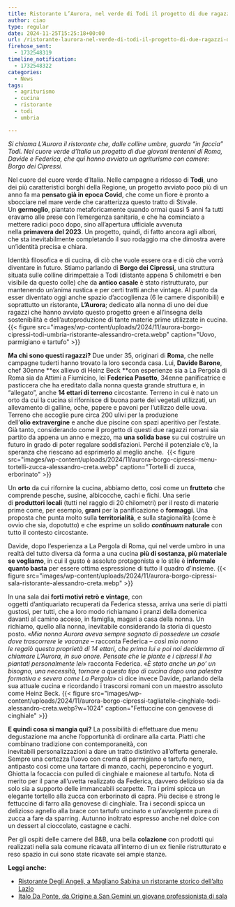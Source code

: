 ```yaml
---
title: Ristorante L’Aurora, nel verde di Todi il progetto di due ragazzi di Roma
author: ciao
type: regular
date: 2024-11-25T15:25:18+00:00
url: /ristorante-laurora-nel-verde-di-todi-il-progetto-di-due-ragazzi-di-roma/
firehose_sent:
  - 1732548319
timeline_notification:
  - 1732548322
categories:
  - News
tags:
  - agriturismo
  - cucina
  - ristorante
  - todi
  - umbria

---
```

_Si chiama L&#8217;Aurora il ristorante che, dalle colline umbre, guarda &#8220;in faccia&#8221; Todi. Nel cuore verde d&#8217;Italia un progetto di due giovani trentenni di Roma, Davide e Federica, che qui hanno avviato un agriturismo con camere: Borgo dei Cipressi._

  
Nel cuore del cuore verde d’Italia. Nelle campagne a ridosso di&nbsp;**Todi**, uno dei più caratteristici borghi della Regione, un progetto avviato poco più di un anno fa ma&nbsp;**pensato già in epoca Covid**, che come un fiore è pronto a sbocciare nel mare verde che caratterizza questo tratto di Stivale. Un&nbsp;**germoglio**, piantato metaforicamente quando ormai quasi 5 anni fa tutti eravamo alle prese con l’emergenza sanitaria, e che ha cominciato a mettere radici poco dopo, sino all’apertura ufficiale avvenuta nella&nbsp;**primavera del 2023**. Un progetto, quindi, di fatto ancora agli albori, che sta inevitabilmente completando il suo rodaggio ma che dimostra avere un’identità precisa e chiara.

Identità filosofica e di cucina, di ciò che vuole essere ora e di ciò che vorrà diventare in futuro. Stiamo parlando di&nbsp;**Borgo dei Cipressi**, una struttura situata sulle colline dirimpettaie a Todi (distante appena 5 chilometri e ben visibile da questo colle) che da&nbsp;**antico casale**&nbsp;è stato ristrutturato, pur mantenendo un’anima rustica e per certi tratti anche vintage.&nbsp;Al punto da esser diventato oggi anche spazio d’accoglienza (6 le camere disponibili) e soprattutto un ristorante,&nbsp;**L’Aurora**; dedicato alla nonna di uno dei due ragazzi che hanno avviato questo progetto green e all’insegna della sostenibilità e dell&#8217;autoproduzione di tante materie prime utilizzate in cucina.
{{< figure src="images/wp-content/uploads/2024/11/aurora-borgo-cipressi-todi-umbria-ristorante-alessandro-creta.webp" caption="Uovo, parmigiano e tartufo" >}}
 

  
**Ma chi sono questi ragazzi?**&nbsp;Due under 35, originari di&nbsp;**Roma**, che nelle campagne tuderti hanno trovato la loro seconda casa. Lui,&nbsp;**Davide Barone**, chef 30enne&nbsp;**ex allievo di Heinz Beck&nbsp;**con esperienze sia a La Pergola di Roma sia da Attimi a Fiumicino, lei&nbsp;**Federica Pasetto**, 34enne panificatrice e pasticcera che ha ereditato dalla nonna questa grande struttura e, in &#8220;allegato&#8221;, anche&nbsp;**14 ettari di terreno**&nbsp;circostante. Terreno in cui è nato un orto da cui la cucina si rifornisce di buona parte dei vegetali utilizzati, un allevamento di galline, oche, papere e pavoni per l’utilizzo delle uova. Terreno che accoglie pure circa 200 ulivi per la produzione dell’**olio&nbsp;extravergine**&nbsp;e anche due piscine con spazi aperitivo per l’estate. Già tanto, considerando come il progetto di questi due ragazzi romani&nbsp;sia partito da appena un anno e mezzo, ma&nbsp;**una solida base**&nbsp;su cui costruire un futuro in grado di poter regalare soddisfazioni. Perché il potenziale c’è, la speranza che riescano ad esprimerlo al meglio anche.&nbsp;
{{< figure src="images/wp-content/uploads/2024/11/aurora-borgo-cipressi-menu-tortelli-zucca-alessandro-creta.webp" caption="Tortelli di zucca, erborinato" >}}
 

  
Un&nbsp;**orto**&nbsp;da cui rifornire la cucina, abbiamo detto, così come un&nbsp;**frutteto**&nbsp;che comprende pesche, susine, albicocche, cachi e fichi. Una serie di&nbsp;**produttori locali**&nbsp;(tutti nel raggio di 20 chilometri) per il resto di materie prime come, per esempio,&nbsp;**grani**&nbsp;per la panificazione o&nbsp;**formaggi**. Una proposta che punta molto sulla&nbsp;**territorialità**, e sulla stagionalità (come è ovvio che sia, dopotutto) e che esprime un solido&nbsp;**_continuum_&nbsp;naturale**&nbsp;con tutto il contesto circostante. 

Davide, dopo l’esperienza a La Pergola di Roma, qui nel verde umbro in una realtà&nbsp;del tutto diversa&nbsp;dà forma a una cucina&nbsp;**più di sostanza, più materiale se vogliamo**, in cui il gusto è assoluto protagonista e lo stile è&nbsp;**informale quanto basta**&nbsp;per essere&nbsp;ottima espressione di tutto il quadro d’insieme.
{{< figure src="images/wp-content/uploads/2024/11/aurora-borgo-cipressi-sala-ristorante-alessandro-creta.webp" >}}
 

  
In una sala dai **forti motivi retrò e vintage**, con oggetti d’antiquariato recuperati da Federica stessa, arriva una serie di piatti gustosi, per tutti, che a loro modo richiamano i pranzi della domenica davanti al camino acceso, in famiglia, magari a casa della nonna. Un richiamo, quello alla nonna, inevitabile considerando la storia di questo posto. «_Mia nonna Aurora aveva sempre sognato di possedere un casale dove trascorrere le vacanze_ &#8211; racconta Federica &#8211; _così mio nonno le regalò questa proprietà di 14 ettari, che prima lui e poi noi decidemmo di chiamare L’Aurora, in suo onore. Pensate che le piante e i cipressi li ha piantati personalmente lei_» racconta Federica. «_È stato anche un po’ un bisogno, una necessità, tornare a questo tipo di cucina dopo una palestra formativa e severa come La Pergola_» ci dice invece Davide, parlando della sua attuale cucina e ricordando i trascorsi romani con un maestro assoluto come Heinz Beck.
{{< figure src="images/wp-content/uploads/2024/11/aurora-borgo-cipressi-tagliatelle-cinghiale-todi-alessandro-creta.webp?w=1024" caption="Fettuccine con genovese di cinghiale" >}}
 

  
**E quindi cosa si mangia qui?** La&nbsp;possibilità&nbsp;di effettuare due menu degustazione ma anche&nbsp;l’opportunità&nbsp;di ordinare alla carta. Piatti che combinano tradizione con&nbsp;contemporaneità, con inevitabili&nbsp;personalizzazioni&nbsp;a dare un tratto distintivo&nbsp;all’offerta&nbsp;generale. Sempre una certezza&nbsp;l’uovo&nbsp;con crema di parmigiano e tartufo nero, antipasto&nbsp;così&nbsp;come una tartare di manzo, cachi, peperoncino e yogurt. Ghiotta la focaccia con&nbsp;pulled&nbsp;di cinghiale e maionese al tartufo. Nota di merito per il pane&nbsp;all’uvetta&nbsp;realizzato da Federica, davvero delizioso sia da solo sia a supporto delle immancabili scarpette. Tra i primi spicca un elegante tortello alla zucca con&nbsp;erborinato&nbsp;di capra.&nbsp;Più&nbsp;decise e strong le fettuccine di farro alla genovese di cinghiale. Tra i secondi spicca un delizioso agnello alla brace con tartufo uncinato e&nbsp;un’avvolgente&nbsp;purea di zucca a fare da&nbsp;sparring. Autunno inoltrato espresso anche nel dolce con un dessert al cioccolato, castagne e cachi.&nbsp;

Per gli ospiti delle camere del B&B, una bella **colazione** con prodotti qui realizzati nella sala comune ricavata&nbsp;all&#8217;interno&nbsp;di un ex fienile ristrutturato e reso spazio in cui sono state ricavate sei ampie stanze.

**Leggi anche:**

<ul class="wp-block-list">
  <li>
    <a href="https://aleepepecom.wordpress.com/2024/11/21/degli-angeli-a-magliano-sabina-un-ristorante-storico-di-ottima-cucina/">Ristorante Degli Angeli, a Magliano Sabina un ristorante storico dell&#8217;alto Lazio</a>
  </li>
  <li>
    <a href="https://aleepepecom.wordpress.com/2024/10/31/italo-da-ponte-a-san-gemini-un-giovane-professionista-guida-la-sala-di-origine/" target="_blank" rel="noreferrer noopener">Italo Da Ponte, da Origine a San Gemini un giovane professionista di sala</a>
  </li>
</ul>